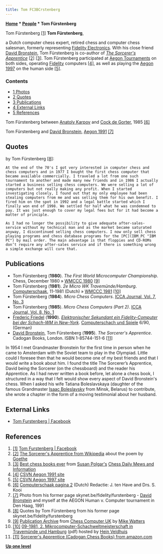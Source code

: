 ```yaml
---
title: Tom FC3BCrstenberg
---
```

**[Home](Home "Home") \* [People](People "People") \* Tom Fürstenberg**



 [](File:TomFurstenberg.jpg) Tom Fürstenberg <a id="cite-note-1" href="#cite-ref-1">[1]</a> 
**Tom Fürstenberg**,  

a Dutch computer chess expert, retired chess and computer chess salesman, formerly representing [Fidelity Electronics](Fidelity_Electronics "Fidelity Electronics"). With his close friend [David Bronstein](David_Bronstein "David Bronstein"), Tom Fürstenberg is co-author of *[The Sorcerer's Apprentice](#thesorcerersapprentice)* <a id="cite-note-2" href="#cite-ref-2">[2]</a> <a id="cite-note-3" href="#cite-ref-3">[3]</a>. Tom Fürstenberg participated at [Aegon Tournaments](Aegon_Tournaments "Aegon Tournaments") on both sides, operating [Fidelity](Fidelity "Fidelity") computers <a id="cite-note-4" href="#cite-ref-4">[4]</a>, as well as playing the [Aegon 1997](Aegon_1997 "Aegon 1997") on the human side <a id="cite-note-5" href="#cite-ref-5">[5]</a>. 



### Contents


* [1 Photos](#photos)
* [2 Quotes](#quotes)
* [3 Publications](#publications)
* [4 External Links](#external-links)
* [5 References](#references)






 [](http://www.csvnsupplementsite.nl/CSVNPAGINA2.html) 
Tom Fürstenberg between [Anatoly Karpov](https://en.wikipedia.org/wiki/Anatoly_Karpov) and [Cock de Gorter](Cock_de_Gorter "Cock de Gorter"), 1985 <a id="cite-note-6" href="#cite-ref-6">[6]</a>



 [](http://users.skynet.be/fidelity/furstenberg.html) 
Tom Fürstenberg and [David Bronstein](David_Bronstein "David Bronstein"), [Aegon 1991](Aegon_1991 "Aegon 1991") <a id="cite-note-7" href="#cite-ref-7">[7]</a>



## Quotes


by Tom Fürstenberg <a id="cite-note-8" href="#cite-ref-8">[8]</a>:




```
At the end of the 70's I got very interested in computer chess and chess computers and in 1977 I bought the first chess computer that became available commercially. I traveled a lot from one such tournament to another and made many new friends and in 1986 I actually started a business selling chess computers. We were selling a lot of computers but not really making any profit. When I started investigating closely, I found out that my only employee had been stealing computers from me and was selling them for his own benefit. I fired him on the spot in 1992 and a legal battle started which I finally won end of 1998. We settled for half what he was condemned to pay. It was just enough to cover my legal fees but for it had become a matter of principle.

```


```
As I had no longer the possibility to give adequate after-sales-service without my technical man and as the market became saturated anyway, I discontinued selling chess computers. I now only sell chess playing programs and chess database programs for the [PC](IBM_PC "IBM PC") by mail order. The main advantage is that floppies and CD-ROMs don’t require any after-sales service and if there is something wrong a simple exchange will cure that. 

```

## Publications


* Tom Fürstenberg (**1980**). *The First World Microcomputer Championship*. Chess, December 1980 » [WMCCC 1980](WMCCC_1980 "WMCCC 1980") <a id="cite-note-9" href="#cite-ref-9">[9]</a>
* Tom Fürstenberg (**1981**). *2e Micro WK Travemünde/Hamburg*. [Computerschaak](Computerschaak "Computerschaak"), 11-1981 (Dutch) » [WMCCC 1981](WMCCC_1981 "WMCCC 1981") <a id="cite-note-10" href="#cite-ref-10">[10]</a>
* Tom Fürstenberg (**1984**). *Micro Chess Computers*. [ICCA Journal, Vol. 7, No. 3](ICGA_Journal#7_3 "ICGA Journal")
* Tom Fürstenberg (**1985**). *Micro Chess Computers (Part 2)*. [ICCA Journal, Vol. 8, No. 1](ICGA_Journal#8_1 "ICGA Journal")
* [Frederic Friedel](Frederic_Friedel "Frederic Friedel") (**1990**). *[Elektronischer Sekundant ein Fidelity-Computer bei der Schach-WM in New-York](http://www.schachcomputer.at/fid10.htm)*. [Computerschach und Spiele](Computerschach_und_Spiele "Computerschach und Spiele") 6/90, (German)
* [David Bronstein](David_Bronstein "David Bronstein"), Tom Fürstenberg (**1995**). *The Sorcerer's Apprentice*. Cadogan Books, London. ISBN 1-85744-151-6 <a id="cite-note-11" href="#cite-ref-11">[11]</a>


 [](https://www.amazon.com/Sorcerers-Apprentice-Cadogan-Chess-Books/dp/1857441516) 
 In 1954 I met Grandmaster Bronstein for the first time in person when he came to Amsterdam with the Soviet team to play in the Olympiad. Little could I foresee then that he would become one of my best friends and that I would write a book about him. I found the title The Sorcerer’s Apprentice, David being the Sorcerer (on the chessboard) and the reader his Apprentice. As I had never written a book before, let alone a chess book, I structured in a way that I felt would show every aspect of David Bronstein's chess. When I asked his wife Tatiana Boleslavskaya (daughter of the famous Grandmaster [Isaac Boleslavsky](https://en.wikipedia.org/wiki/Isaac_Boleslavsky) from Minsk, Belarus) to contribute, she wrote a chapter in the form of a moving testimonial about her husband.
## External Links


* [Tom Furstenberg | Facebook](https://www.facebook.com/tom.furstenberg)


## References


1. <a id="cite-ref-1" href="#cite-note-1">[1]</a> [Tom Furstenberg | Facebook](https://www.facebook.com/tom.furstenberg)
2. <a id="cite-ref-2" href="#cite-note-2">[2]</a> [The Sorcerer's Apprentice from Wikipedia](https://en.wikipedia.org/wiki/The_Sorcerer%27s_Apprentice) about the poem by [Goethe](https://en.wikipedia.org/wiki/Johann_Wolfgang_von_Goethe)
3. <a id="cite-ref-3" href="#cite-note-3">[3]</a> [Best chess books ever](http://susanpolgar.blogspot.com/2008/04/best-chess-books-ever.html) from [Susan Polgar's](https://en.wikipedia.org/wiki/Susan_Polgar) [Chess Daily Mews and Information](http://susanpolgar.blogspot.com/)
4. <a id="cite-ref-4" href="#cite-note-4">[4]</a> [CSVN Aegon 1991 site](http://www.csvn.nl/index.php?option=com_content&task=view&id=117&Itemid=50)
5. <a id="cite-ref-5" href="#cite-note-5">[5]</a> [CSVN Aegon 1997 site](http://www.csvn.nl/index.php?option=com_content&task=view&id=123&Itemid=50)
6. <a id="cite-ref-6" href="#cite-note-6">[6]</a> [Computerschaak pagina 2](http://www.csvnsupplementsite.nl/CSVNPAGINA2.html) (Dutch) Redactie: J. ten Have and Drs. S. Kooi
7. <a id="cite-ref-7" href="#cite-note-7">[7]</a> Photo from his former page skynet.be/fidelity/furstenberg - [David Bronstein](David_Bronstein "David Bronstein") and myself at the AEGON Human v. Computer tournament in Den Haag, 1991
8. <a id="cite-ref-8" href="#cite-note-8">[8]</a> Quotes by Tom Fürstenberg from his former page skynet.be/fidelity/furstenberg
9. <a id="cite-ref-9" href="#cite-note-9">[9]</a> [Publication Archive](http://www.chesscomputeruk.com/html/publication_archive.html) from [Chess Computer UK](http://www.chesscomputeruk.com/index.html) by [Mike Watters](Mike_Watters "Mike Watters")
10. <a id="cite-ref-10" href="#cite-note-10">[10]</a> [09-1981, 2. Mikrocomputer-Schachweltmeisterschaft in Travemünde und Hamburg](http://www.schaakcomputers.nl/hein_veldhuis/database/files/09-1981,%202.%20Mikrocomputer-Schachweltmeisterschaft%20in%20Travemunde%20und%20Hamburg.pdf) (pdf) hosted by [Hein Veldhuis](Hein_Veldhuis "Hein Veldhuis")
11. <a id="cite-ref-11" href="#cite-note-11">[11]</a> [Sorcerer's Apprentice (Cadogan Chess Books) from amazon.com](https://www.amazon.com/Sorcerers-Apprentice-Cadogan-Chess-Books/dp/1857441516)

**[Up one level](People "People")**







 
